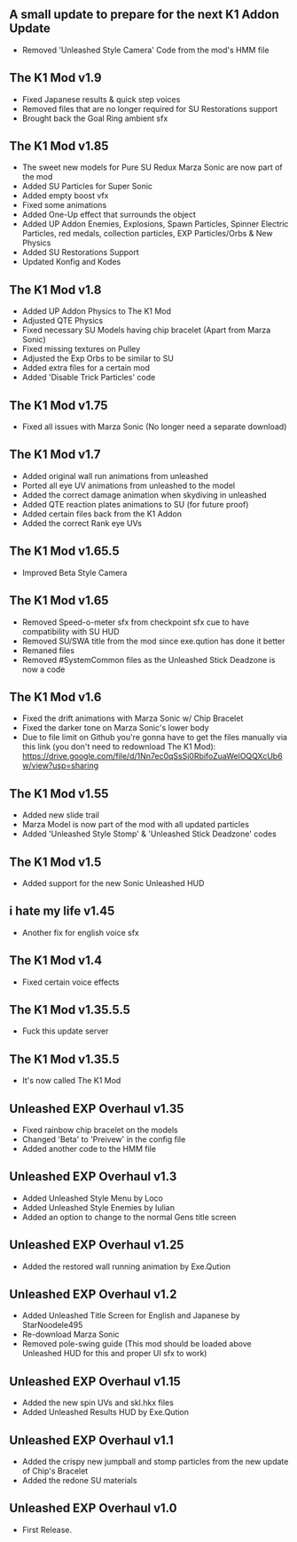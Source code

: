 ## A small update to prepare for the next K1 Addon Update
- Removed 'Unleashed Style Camera' Code from the mod's HMM file

## The K1 Mod v1.9
- Fixed Japanese results & quick step voices
- Removed files that are no longer required for SU Restorations support
- Brought back the Goal Ring ambient sfx

## The K1 Mod v1.85
- The sweet new models for Pure SU Redux Marza Sonic are now part of the mod
- Added SU Particles for Super Sonic
- Added empty boost vfx
- Fixed some animations
- Added One-Up effect that surrounds the object
- Added UP Addon Enemies, Explosions, Spawn Particles, Spinner Electric Particles, red medals, collection particles, EXP Particles/Orbs & New Physics
- Added SU Restorations Support
- Updated Konfig and Kodes

## The K1 Mod v1.8
- Added UP Addon Physics to The K1 Mod 
- Adjusted QTE Physics
- Fixed necessary SU Models having chip bracelet (Apart from Marza Sonic)
- Fixed missing textures on Pulley
- Adjusted the Exp Orbs to be similar to SU
- Added extra files for a certain mod 
- Added 'Disable Trick Particles' code

## The K1 Mod v1.75
- Fixed all issues with Marza Sonic (No longer need a separate download)

## The K1 Mod v1.7
- Added original wall run animations from unleashed
- Ported all eye UV animations from unleashed to the model
- Added the correct damage animation when skydiving in unleashed
- Added QTE reaction plates animations to SU (for future proof)
- Added certain files back from the K1 Addon
- Added the correct Rank eye UVs

## The K1 Mod v1.65.5
- Improved Beta Style Camera

## The K1 Mod v1.65
- Removed Speed-o-meter sfx from checkpoint sfx cue to have compatibility with SU HUD 
- Removed SU/SWA title from the mod since exe.qution has done it better 
- Remaned files
- Removed #SystemCommon files as the Unleashed Stick Deadzone is now a code

## The K1 Mod v1.6
- Fixed the drift animations with Marza Sonic w/ Chip Bracelet 
- Fixed the darker tone on Marza Sonic's lower body
- Due to file limit on Github you're gonna have to get the files manually via this link (you don't need to redownload The K1 Mod): https://drive.google.com/file/d/1Nn7ec0qSsSj0RbifoZuaWelOQQXcUb6w/view?usp=sharing

## The K1 Mod v1.55
- Added new slide trail
- Marza Model is now part of the mod with all updated particles
- Added 'Unleashed Style Stomp' & 'Unleashed Stick Deadzone' codes 

## The K1 Mod v1.5
- Added support for the new Sonic Unleashed HUD 

## i hate my life v1.45
- Another fix for english voice sfx

## The K1 Mod v1.4
- Fixed certain voice effects

## The K1 Mod v1.35.5.5
- Fuck this update server

## The K1 Mod v1.35.5
- It's now called The K1 Mod

## Unleashed EXP Overhaul v1.35
- Fixed rainbow chip bracelet on the models
- Changed 'Beta' to 'Preivew' in the config file
- Added another code to the HMM file 

## Unleashed EXP Overhaul v1.3
- Added Unleashed Style Menu by Loco
- Added Unleashed Style Enemies by Iulian
- Added an option to change to the normal Gens title screen

## Unleashed EXP Overhaul v1.25
- Added the restored wall running animation by Exe.Qution 

## Unleashed EXP Overhaul v1.2
- Added Unleashed Title Screen for English and Japanese by StarNoodele495
- Re-download Marza Sonic 
- Removed pole-swing guide (This mod should be loaded above Unleashed HUD for this and proper UI sfx to work) 

## Unleashed EXP Overhaul v1.15
- Added the new spin UVs and skl.hkx files 
- Added Unleashed Results HUD by Exe.Qution 

## Unleashed EXP Overhaul v1.1
- Added the crispy new jumpball and stomp particles from the new update of Chip's Bracelet
- Added the redone SU materials 

## Unleashed EXP Overhaul v1.0
- First Release. 
